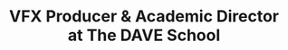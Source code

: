 ---
name: Jon Gress
title: VFX Producer & Academic Director at The DAVE School
websiteUrl: https://www.daveschool.com/
instagramUrl: https://www.instagram.com/dave_school/
linkedinUrl: https://www.linkedin.com/in/jongress
facebookUrl: https://www.facebook.com/DAVESchool
featuredImage: ../images/guests/jon-gress.png
postType: guest
---